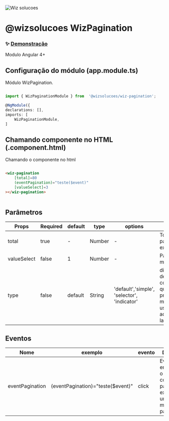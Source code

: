 

![Wiz solucoes](https://syz.wizsolucoes.com.br/assets/header/img/logowiz.svg)

# @wizsolucoes WizPagination

### ✨ [Demonstração](https://syz.wizsolucoes.com.br/component/pagination)
Modulo Angular 4+

  

## Configuração do módulo (app.module.ts)

  

Módulo WizPagination.

  

```ts

import { WizPaginationModule } from  '@wizsolucoes/wiz-pagination';

@NgModule({
declarations: [],
imports: [
	WizPaginationModule,
] 

```

  

## Chamando componente no HTML (.component.html)

  

Chamando o componente no html

  

```html

<wiz-pagination
	[total]=80
	(eventPagination)="teste($event)"
	[valueSelect]=3
></wiz-pagination>
  


```


## Parâmetros


| Props    | Required | default | type | options |  Description                                                     |
| ---------| -------- | ------- |---------|---------|------------------------------------- |
| total       | true  | -       | Number  | -       | Total de páginas para para ser  exibido    
| valueSelect | false |  1      | Number  | -       | Página ativa no momento
| type        | false | default | String  | 'default','simple', 'selector', 'indicator' | diferente tipos de comportamentos quer proporcionar maior usabilidade e adequação de layout.


  ## Eventos
  | Nome          | exemplo |  evento     |Descrição |
  | --------------| ------------------------| -----------| ----------------------------------- |
  |eventPagination| (eventPagination)="teste($event)" | click       | Evento emitido para o componente pai quando executar uma mudança de página                           
